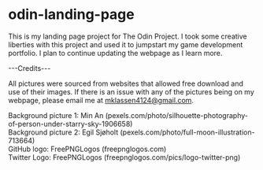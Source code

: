 # odin-landing-page
This is my landing page project for The Odin Project. I took some creative liberties with this project and used it to jumpstart my game development portfolio. I plan to continue updating the webpage as I learn more.


---Credits---

All pictures were sourced from websites that allowed free download and use of their images. If there is an issue with any of the pictures being on my webpage, please email me at mklassen4124@gmail.com.


Background picture 1: Min An (pexels.com/photo/silhouette-photography-of-person-under-starry-sky-1906658)  
Background picture 2: Egil Sjøholt (pexels.com/photo/full-moon-illustration-713664)  
GitHub logo: FreePNGLogos (freepnglogos.com)  
Twitter Logo: FreePNGLogos (freepnglogos.com/pics/logo-twitter-png)
